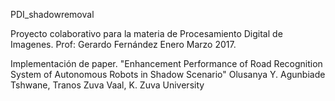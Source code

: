PDI_shadowremoval

Proyecto colaborativo para la materia de Procesamiento Digital de Imagenes. 
Prof: Gerardo Fernández
Enero Marzo 2017.

Implementación de paper. 
"Enhancement Performance of Road Recognition System of Autonomous Robots in Shadow Scenario"
Olusanya Y. Agunbiade Tshwane, Tranos Zuva Vaal, K. Zuva University